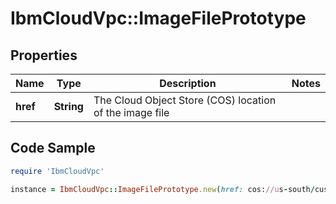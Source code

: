 # IbmCloudVpc::ImageFilePrototype

## Properties

Name | Type | Description | Notes
------------ | ------------- | ------------- | -------------
**href** | **String** | The Cloud Object Store (COS) location of the image file | 

## Code Sample

```ruby
require 'IbmCloudVpc'

instance = IbmCloudVpc::ImageFilePrototype.new(href: cos://us-south/custom-image-vpc-bucket/customImage-0.vhd)
```


